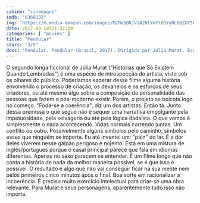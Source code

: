 ```yaml
---
cabine: "cinemaqui"
imdb: "6368132"
img: "https://m.media-amazon.com/images/M/MV5BNjViN2NlYmYtODYyNC00ZGY5LThhNDAtYTcyZDVlZjI3Zjc5L2ltYWdlXkEyXkFqcGdeQXVyNDk0OTYwODA@._V1_SY150_CR6,0,101,150_.jpg"
date: 2017-09-18T21:32:29
categories: [ "movies" ]
title: "Pendular"
stars: "3/5"
desc: "Pendular. Pendular (Brazil, 2017). Dirigido por Júlia Murat. Escrito por Júlia Murat, Matias Mariani. Com Raquel Karro (Ela), Rodrigo Bolzan (Ele), Valeria Barretta (Dolores), Renato Linhares (Leco), Neto Machado (Gal), Martina Revollo (Martina), Felipe Rocha (Donato), Larissa Siqueira (Luiza), Marcio Vito (Rui)."
---
```

O segundo longa ficcional de Júlia Murat ("Histórias que Só Existem Quando Lembradas") é uma espécie de introspecção do artista, visto sob os olhares do público. Poderíamos esperar desse filme alguma história envolvendo o processo de criação, os devaneios e os esforços de seus criadores, ou até mesmo algo sobre a composição da personalidade das pessoas que fazem o pós-moderno existir. Porém, o projeto se boicota logo no começo. "Foda-se a coerência", diz um dos artistas. Então tá. Junto dessa premissa o que segue não é sequer uma narrativa empolgante pela impetuosidade, pela selvageria ou até pela lógica dadaísta. O que vemos é simplesmente o nada acontecendo. Vidas normais correndo juntas. Um conflito ou outro. Possivelmente alguns símbolos pelo caminho, símbolos esses que ninguém se importa. Eu até inventei um: "pain" do lar. É a dor deles viverem nesse galpão perigoso e nojento. Está em uma mistura de inglês/português porque o casal principal parece que fala em idiomas diferentes. Apenas no sexo parecem se entender. É um filme longo que não conta a história de nada da melhor maneira possível, se é que isso é possível. O resultado é algo que não vai conseguir ficar na sua mente nem pelos primeiros cinco minutos após o final. Boa sorte em racionalizar a incoerência. É preciso muito exercício intelectual para criar-se uma obra relevante. Para Murat e seus personagens, aparentemente tudo isso não importa.
